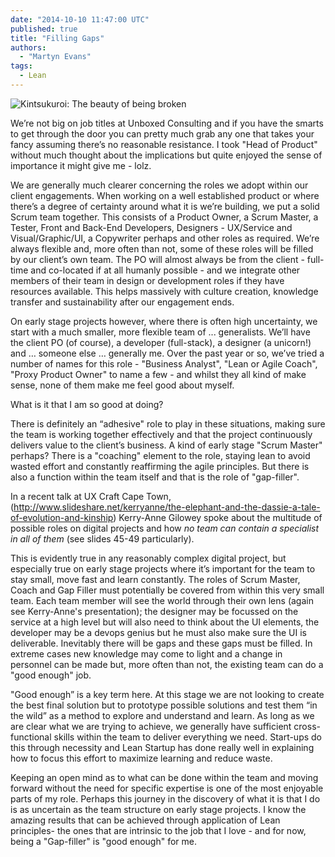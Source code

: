 ```yaml
---
date: "2014-10-10 11:47:00 UTC"
published: true
title: "Filling Gaps"
authors:
  - "Martyn Evans"
tags:
  - Lean
---
```


![Kintsukuroi: The beauty of being broken](http://iamsimplyblessed.files.wordpress.com/2013/11/kintsukuroi3.png "Kintsukuroi: The beauty of being broken")

We’re not big on job titles at Unboxed Consulting and if you have the smarts to get through the door you can pretty much grab any one that takes your fancy assuming there’s no reasonable resistance. I took "Head of Product" without much thought about the implications but quite enjoyed the sense of importance it might give me - lolz.

We are generally much clearer concerning the roles we adopt within our client engagements. When working on a well established product or where there’s a degree of certainty around what it is we’re building, we put a solid Scrum team together. This consists of a Product Owner, a Scrum Master, a Tester, Front and Back-End Developers, Designers - UX/Service and Visual/Graphic/UI, a Copywriter perhaps and other roles as required. We’re always flexible and, more often than not, some of these roles will be filled by our client’s own team. The PO will almost always be from the client - full-time and co-located if at all humanly possible - and we integrate other members of their team in design or development roles if they have resources available. This helps massively with culture creation, knowledge transfer and sustainability after our engagement ends.

On early stage projects however, where there is often high uncertainty, we start with a much smaller, more flexible team of ... generalists. We’ll have the client PO (of course), a developer (full-stack), a designer (a unicorn!) and … someone else … generally me. Over the past year or so, we’ve tried a number of names for this role - "Business Analyst", "Lean or Agile Coach", "Proxy Product Owner" to name a few - and whilst they all kind of make sense, none of them make me feel good about myself.

What is it that I am so good at doing?

There is definitely an “adhesive" role to play in these situations, making sure the team is working together effectively and that the project continuously delivers value to the client’s business. A kind of early stage "Scrum Master" perhaps? There is a "coaching" element to the role, staying lean to avoid wasted effort and constantly reaffirming the agile principles. But there is also a function within the team itself and that is the role of "gap-filler".

In a recent talk at UX Craft Cape Town, (http://www.slideshare.net/kerryanne/the-elephant-and-the-dassie-a-tale-of-evolution-and-kinship) Kerry-Anne Gilowey spoke about the multitude of possible roles on digital projects and how <i>no team can contain a specialist in all of them</i> (see slides 45-49 particularly).

This is evidently true in any reasonably complex digital project, but especially true on early stage projects where it’s important for the team to stay small, move fast and learn constantly. The roles of Scrum Master, Coach and Gap Filler must potentially be covered from within this very small team. Each team member will see the world through their own lens (again see Kerry-Anne's presentation); the designer may be focussed on the service at a high level but will also need to think about the UI elements, the developer may be a devops genius but he must also make sure the UI is deliverable. Inevitably there will be gaps and these gaps must be filled. In extreme cases new knowledge may come to light and a change in personnel can be made but, more often than not, the existing team can do a "good enough" job.

"Good enough” is a key term here. At this stage we are not looking to create the best final solution but to prototype possible solutions and test them “in the wild” as a method to explore and understand and learn. As long as we are clear what we are trying to achieve, we generally have sufficient cross-functional skills within the team to deliver everything we need. Start-ups do this through necessity and Lean Startup has done really well in explaining how to focus this effort to maximize learning and reduce waste.

Keeping an open mind as to what can be done within the team and moving forward without the need for specific expertise is one of the most enjoyable parts of my role. Perhaps this journey in the discovery of what it is that I do is as uncertain as the team structure on early stage projects. I know the amazing results that can be achieved through application of Lean principles- the ones that are intrinsic to the job that I love - and for now, being a "Gap-filler" is "good enough" for me.



